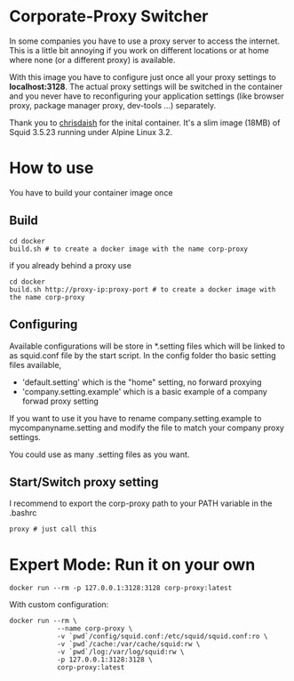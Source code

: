 Corporate-Proxy Switcher
=====

In some companies you have to use a proxy server to access the internet.
This is a little bit annoying if you work on different locations or
at home where none (or a different proxy) is available.

With this image you have to configure just once all your proxy
settings to **localhost:3128**. The actual proxy settings will be switched
in the container and you never have to reconfiguring your application
settings (like browser proxy, package manager proxy, dev-tools ...) separately.

Thank you to [chrisdaish](https://github.com/chrisdaish/docker-squid) for the inital container.
It's a slim image (18MB) of Squid 3.5.23 running under Alpine Linux 3.2.

How to use
=========

You have to build your container image once

Build
-----
```
cd docker
build.sh # to create a docker image with the name corp-proxy
```
if you already behind a proxy use
```
cd docker
build.sh http://proxy-ip:proxy-port # to create a docker image with the name corp-proxy
```

Configuring
-----------

Available configurations will be store in *.setting files which will be
linked to as squid.conf file by the start script.
In the config folder tho basic setting files available,
* 'default.setting' which is the "home" setting, no forward proxying
* 'company.setting.example' which is a basic example of a company forwad proxy setting

If you want to use it you have to rename company.setting.example to mycompanyname.setting
and modify the file to match your company proxy settings.

You could use as many .setting files as you want.


Start/Switch proxy setting
--------------------------

I recommend to export the corp-proxy path to your PATH variable in the .bashrc

```
proxy # just call this
```



Expert Mode: Run it on your own
==========

```
docker run --rm -p 127.0.0.1:3128:3128 corp-proxy:latest
```

With custom configuration:

```
docker run --rm \
            --name corp-proxy \
            -v `pwd`/config/squid.conf:/etc/squid/squid.conf:ro \
            -v `pwd`/cache:/var/cache/squid:rw \
            -v `pwd`/log:/var/log/squid:rw \
            -p 127.0.0.1:3128:3128 \
            corp-proxy:latest
```
